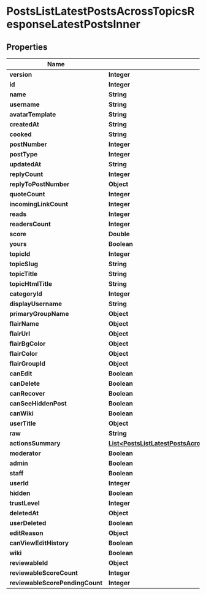 

# PostsListLatestPostsAcrossTopicsResponseLatestPostsInner


## Properties

| Name | Type | Description | Notes |
|------------ | ------------- | ------------- | -------------|
|**version** | **Integer** |  |  [optional] |
|**id** | **Integer** |  |  [optional] |
|**name** | **String** |  |  [optional] |
|**username** | **String** |  |  [optional] |
|**avatarTemplate** | **String** |  |  [optional] |
|**createdAt** | **String** |  |  [optional] |
|**cooked** | **String** |  |  [optional] |
|**postNumber** | **Integer** |  |  [optional] |
|**postType** | **Integer** |  |  [optional] |
|**updatedAt** | **String** |  |  [optional] |
|**replyCount** | **Integer** |  |  [optional] |
|**replyToPostNumber** | **Object** |  |  [optional] |
|**quoteCount** | **Integer** |  |  [optional] |
|**incomingLinkCount** | **Integer** |  |  [optional] |
|**reads** | **Integer** |  |  [optional] |
|**readersCount** | **Integer** |  |  [optional] |
|**score** | **Double** |  |  [optional] |
|**yours** | **Boolean** |  |  [optional] |
|**topicId** | **Integer** |  |  [optional] |
|**topicSlug** | **String** |  |  [optional] |
|**topicTitle** | **String** |  |  [optional] |
|**topicHtmlTitle** | **String** |  |  [optional] |
|**categoryId** | **Integer** |  |  [optional] |
|**displayUsername** | **String** |  |  [optional] |
|**primaryGroupName** | **Object** |  |  [optional] |
|**flairName** | **Object** |  |  [optional] |
|**flairUrl** | **Object** |  |  [optional] |
|**flairBgColor** | **Object** |  |  [optional] |
|**flairColor** | **Object** |  |  [optional] |
|**flairGroupId** | **Object** |  |  [optional] |
|**canEdit** | **Boolean** |  |  [optional] |
|**canDelete** | **Boolean** |  |  [optional] |
|**canRecover** | **Boolean** |  |  [optional] |
|**canSeeHiddenPost** | **Boolean** |  |  [optional] |
|**canWiki** | **Boolean** |  |  [optional] |
|**userTitle** | **Object** |  |  [optional] |
|**raw** | **String** |  |  [optional] |
|**actionsSummary** | [**List&lt;PostsListLatestPostsAcrossTopicsResponseLatestPostsInnerActionsSummaryInner&gt;**](PostsListLatestPostsAcrossTopicsResponseLatestPostsInnerActionsSummaryInner.md) |  |  [optional] |
|**moderator** | **Boolean** |  |  [optional] |
|**admin** | **Boolean** |  |  [optional] |
|**staff** | **Boolean** |  |  [optional] |
|**userId** | **Integer** |  |  [optional] |
|**hidden** | **Boolean** |  |  [optional] |
|**trustLevel** | **Integer** |  |  [optional] |
|**deletedAt** | **Object** |  |  [optional] |
|**userDeleted** | **Boolean** |  |  [optional] |
|**editReason** | **Object** |  |  [optional] |
|**canViewEditHistory** | **Boolean** |  |  [optional] |
|**wiki** | **Boolean** |  |  [optional] |
|**reviewableId** | **Object** |  |  [optional] |
|**reviewableScoreCount** | **Integer** |  |  [optional] |
|**reviewableScorePendingCount** | **Integer** |  |  [optional] |



